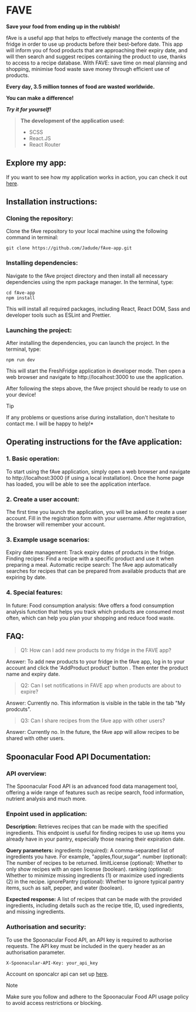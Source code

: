 # FAVE
 **Save your food from ending up in the rubbish!**

fAve is a useful app that helps to effectively manage the contents of the fridge in order to use up products before their best-before date. This app
will inform you of food products that are approaching their expiry date, and will then search and suggest recipes containing the product to use, thanks to access to a recipe database. With FAVE:
save time on meal planning and shopping,
minimise food waste
save money through efficient use of products.

**Every day, 3.5 million tonnes of food are wasted worldwide.** 

**You can make a difference!**

 ***Try it for yourself!***





> **The development of the application used:**
> * SCSS
> * React.JS
> * React Router

## Explore my app:

If you want to see how my application works in action, you can check it out [here](https://6650564a9880de00080e1a01--classy-custard-973f38.netlify.app/).


## Installation instructions:

### Cloning the repository:
Clone the fAve repository to your local machine using the following command in terminal:

```
git clone https://github.com/Jadude/fAve-app.git
```

### Installing dependencies:
Navigate to the fAve project directory and then install all necessary dependencies using the npm package manager. In the terminal, type:

```
cd fAve-app
npm install
```
This will install all required packages, including React, React DOM, Sass and developer tools such as ESLint and Prettier.


### Launching the project:
After installing the dependencies, you can launch the project. In the terminal, type:
```
npm run dev
```
This will start the FreshFridge application in developer mode. Then open a web browser and navigate to http://localhost:3000 to use the application.



After following the steps above, the fAve project should be ready to use on your device!

> [!TIP]
> If any problems or questions arise during installation, don't hesitate to contact me. I will be happy to help!*



## Operating instructions for the fAve application:

### 1. Basic operation:

To start using the fAve application, simply open a web browser and navigate to http://localhost:3000 (if using a local installation).
Once the home page has loaded, you will be able to see the application interface.

### 2. Create a user account:

The first time you launch the application, you will be asked to create a user account. Fill in the registration form with your username.
After registration, the browser will remember your account.

### 3. Example usage scenarios:

Expiry date management: Track expiry dates of products in the fridge. 
Finding recipes: Find a recipe with a specific product and use it when preparing a meal.
Automatic recipe search: The fAve app automatically searches for recipes that can be prepared from available products that are expiring by date.

### 4. Special features:

In future:
Food consumption analysis: fAve offers a food consumption analysis function that helps you track which products are consumed most often, which can help you plan your shopping and reduce food waste.



## FAQ:

> Q1: How can I add new products to my fridge in the FAVE app?

Answer: To add new products to your fridge in the fAve app, log in to your account and click the 'AddProduct product' button . Then enter the product name and expiry date. 

> Q2: Can I set notifications in FAVE app when products are about to expire?

Answer: Currently no. This information is visible in the table in the tab "My prodcuts".

> Q3: Can I share recipes from the fAve app with other users?

Answer: Currently no.  In the future, the fAve app will allow recipes to be shared with other users.



## Spoonacular Food API Documentation:

### API overview:
The Spoonacular Food API is an advanced food data management tool, offering a wide range of features such as recipe search, food information, nutrient analysis and much more.

### Enpoint used in application:


**Description:**
Retrieves recipes that can be made with the specified ingredients. This endpoint is useful for finding recipes to use up items you already have in your pantry, especially those nearing their expiration date.

**Query parameters:**
ingredients (required): A comma-separated list of ingredients you have. For example, "apples,flour,sugar".
number (optional): The number of recipes to be returned.
limitLicense (optional): Whether to only show recipes with an open license (boolean).
ranking (optional): Whether to minimize missing ingredients (1) or maximize used ingredients (2) in the recipe.
ignorePantry (optional): Whether to ignore typical pantry items, such as salt, pepper, and water (boolean).

**Expected response:**
A list of recipes that can be made with the provided ingredients, including details such as the recipe title, ID, used ingredients, and missing ingredients.

 
### Authorisation and security:
To use the Spoonacular Food API, an API key is required to authorise requests. The API key must be included in the query header as an authorisation parameter.
```
X-Spoonacular-API-Key: your_api_key
```
Account on sponcalcr api can set up [here](https://spoonacular.com/food-api).

> [!NOTE]
> Make sure you follow and adhere to the Spoonacular Food API usage policy to avoid access restrictions or blocking.
